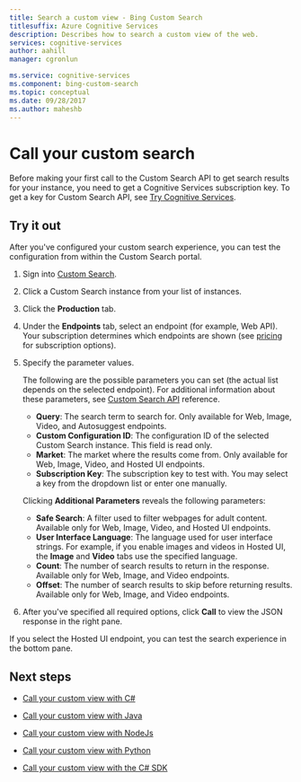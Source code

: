 ```yaml
---
title: Search a custom view - Bing Custom Search
titlesuffix: Azure Cognitive Services
description: Describes how to search a custom view of the web.
services: cognitive-services
author: aahill
manager: cgronlun

ms.service: cognitive-services
ms.component: bing-custom-search
ms.topic: conceptual
ms.date: 09/28/2017
ms.author: maheshb
---
```


# Call your custom search

Before making your first call to the Custom Search API to get search results for your instance, you need to get a Cognitive Services subscription key. To get a key for Custom Search API, see [Try Cognitive Services](https://azure.microsoft.com/try/cognitive-services/?api=bing-custom-search).


## Try it out

After you've configured your custom search experience, you can test the configuration from within the Custom Search portal. 

1. Sign into [Custom Search](https://customsearch.ai).
2. Click a Custom Search instance from your list of instances.
3. Click the **Production** tab. 
4. Under the **Endpoints** tab, select an endpoint (for example, Web API). Your subscription determines which endpoints are shown (see [pricing](https://azure.microsoft.com/pricing/details/cognitive-services/bing-custom-search/) for subscription options). 
5. Specify the parameter values. 

    The following are the possible parameters you can set (the actual list depends on the selected endpoint). For additional information about these parameters, see [Custom Search API](https://docs.microsoft.com/rest/api/cognitiveservices/bing-custom-search-api-v7-reference#query-parameters) reference.

    - **Query**: The search term to search for. Only available for Web, Image, Video, and Autosuggest endpoints.
    - **Custom Configuration ID**: The configuration ID of the selected Custom Search instance. This field is read only.
    - **Market**: The market where the results come from. Only available for Web, Image, Video, and Hosted UI endpoints.
    - **Subscription Key**: The subscription key to test with. You may select a key from the dropdown list or enter one manually.  
      
    Clicking **Additional Parameters** reveals the following parameters:  
      
    - **Safe Search**: A filter used to filter webpages for adult content. Available only for Web, Image, Video, and Hosted UI endpoints.
    - **User Interface Language**: The language used for user interface strings. For example, if you enable images and videos in Hosted UI, the **Image** and **Video** tabs use the specified language.
    - **Count**: The number of search results to return in the response. Available only for Web, Image, and Video endpoints.
    - **Offset**: The number of search results to skip before returning results. Available only for Web, Image, and Video endpoints.

6. After you've specified all required options, click **Call** to view the JSON response in the right pane. 

If you select the Hosted UI endpoint, you can test the search experience in the bottom pane.

## Next steps

- [Call your custom view with C#](./call-endpoint-csharp.md)
- [Call your custom view with Java](./call-endpoint-java.md)
- [Call your custom view with NodeJs](./call-endpoint-nodejs.md)
- [Call your custom view with Python](./call-endpoint-python.md)

- [Call your custom view with the C# SDK](./sdk-csharp-quick-start.md)